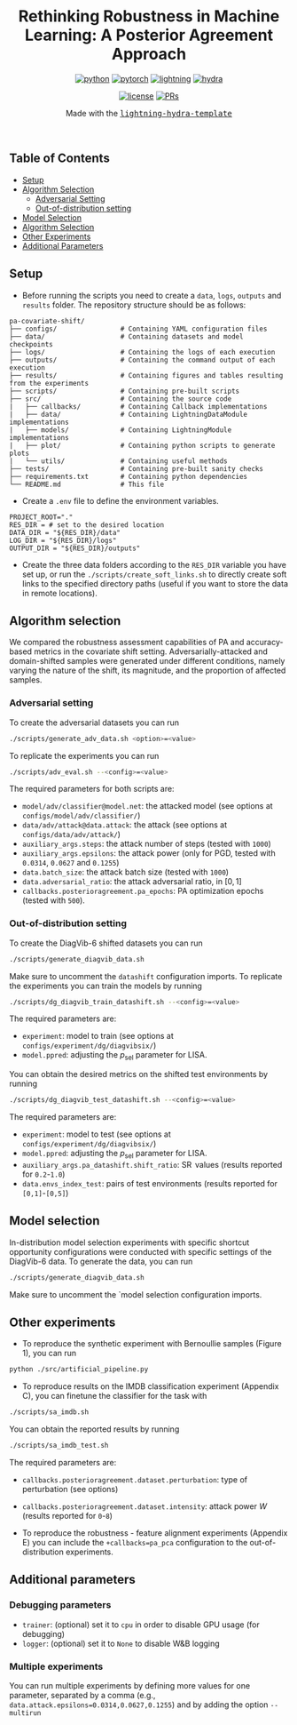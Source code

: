 <div align="center">

# Rethinking Robustness in Machine Learning: A Posterior Agreement Approach

[![python](https://img.shields.io/badge/-Python3.9.9-blue?logo=python&logoColor=white)](https://github.com/pre-commit/pre-commit)
[![pytorch](https://img.shields.io/badge/PyTorch_1.10.0-ee4c2c?logo=pytorch&logoColor=white)](https://pytorch.org/get-started/locally/)
[![lightning](https://img.shields.io/badge/-Lightning_1.9.1-792ee5?logo=pytorchlightning&logoColor=white)](https://pytorchlightning.ai/)
[![hydra](https://img.shields.io/badge/Config-Hydra_1.3.1-89b8cd)](https://hydra.cc/)
<!-- [![tests](https://github.com/ashleve/lightning-hydra-template/actions/workflows/test.yml/badge.svg)](https://github.com/ashleve/lightning-hydra-template/actions/workflows/test.yml) -->
<!-- [![code-quality](https://github.com/ashleve/lightning-hydra-template/actions/workflows/code-quality-main.yaml/badge.svg)](https://github.com/ashleve/lightning-hydra-template/actions/workflows/code-quality-main.yaml) -->
<!-- [![codecov](https://codecov.io/gh/ashleve/lightning-hydra-template/branch/main/graph/badge.svg)](https://codecov.io/gh/ashleve/lightning-hydra-template) <br> -->
[![license](https://img.shields.io/badge/License-MIT-green.svg?labelColor=gray)](https://github.com/ashleve/lightning-hydra-template#license)
[![PRs](https://img.shields.io/badge/PRs-welcome-brightgreen.svg)](https://github.com/ashleve/lightning-hydra-template/pulls)
<!-- [![contributors](https://img.shields.io/github/contributors/aretor/adv_pa_new.svg)](https://github.com/aretor/adv_pa_new/graphs/contributors) -->

<!--
Code for replicating the experiments in the paper: *"J. B. Carvalho,
A. Torcinovich, A. E. Cinà, L. Schönherr, J. M. Buhmann, Posterior Agreement
for Model Robustness Assessment in Covariate Shift Scenarios"*.
-->

Made with the [<kbd>lightning-hydra-template</kbd>](https://github.com/ashleve/lightning-hydra-template)


</div>

<br>

## Table of Contents
- [Setup](#setup)
- [Algorithm Selection](#algorithm-selection)
  - [Adversarial Setting](#adversarial-setting)
  - [Out-of-distribution setting](#out-of-distribution-setting)
- [Model Selection](#model-selection)
- [Algorithm Selection](#algorithm-selection)
- [Other Experiments](#other-experiments)
- [Additional Parameters](#additional-parameters)


## Setup

- Before running the scripts you need to create a `data`, `logs`, `outputs` and `results` folder. The repository structure should be as follows: 

```
pa-covariate-shift/
├── configs/                # Containing YAML configuration files
├── data/                   # Containing datasets and model checkpoints
├── logs/                   # Containing the logs of each execution
├── outputs/                # Containing the command output of each execution
├── results/                # Containing figures and tables resulting from the experiments
├── scripts/                # Containing pre-built scripts
├── src/                    # Containing the source code
|   ├── callbacks/          # Containing Callback implementations
|   ├── data/               # Containing LightningDataModule implementations
|   ├── models/             # Containing LightningModule implementations
|   ├── plot/               # Containing python scripts to generate plots
|   └── utils/              # Containing useful methods
├── tests/                  # Containing pre-built sanity checks
├── requirements.txt        # Containing python dependencies
└── README.md               # This file
```

- Create a `.env` file to define the environment variables.

```
PROJECT_ROOT="."
RES_DIR = # set to the desired location
DATA_DIR = "${RES_DIR}/data"
LOG_DIR = "${RES_DIR}/logs"
OUTPUT_DIR = "${RES_DIR}/outputs"
```

- Create the three data folders according to the `RES_DIR` variable you have set up, or run the `./scripts/create_soft_links.sh` to directly create soft links to the specified directory paths (useful if you want to store the data in remote
locations).

## Algorithm selection

We compared the robustness assessment capabilities of PA and accuracy-based metrics in the covariate shift setting. Adversarially-attacked and domain-shifted samples were generated under different conditions, namely varying the nature of the shift, its magnitude, and the proportion of affected samples.

### Adversarial setting

To create the adversarial datasets you can run
```bash
./scripts/generate_adv_data.sh <option>=<value>
```

To replicate the experiments you can run
```bash
./scripts/adv_eval.sh --<config>=<value>
```

The required parameters for both scripts are:
- `model/adv/classifier@model.net`: the attacked model (see options at `configs/model/adv/classifier/`) 
- `data/adv/attack@data.attack`: the attack (see options at `configs/data/adv/attack/`)
- `auxiliary_args.steps`: the attack number of steps (tested with `1000`)  
- `auxiliary_args.epsilons`: the attack power (only for PGD, tested with
`0.0314`, `0.0627` and `0.1255`)
- `data.batch_size`: the attack batch size (tested with `1000`)
- `data.adversarial_ratio`: the attack adversarial ratio, in $[0, 1]$ 
- `callbacks.posterioragreement.pa_epochs`: PA optimization epochs (tested with `500`).

### Out-of-distribution setting

To create the DiagVib-6 shifted datasets you can run
```bash
./scripts/generate_diagvib_data.sh
```

Make sure to uncomment the `datashift` configuration imports. To replicate the experiments you can train the models by running
```bash
./scripts/dg_diagvib_train_datashift.sh --<config>=<value>
```

The required parameters are:
- `experiment`: model to train (see options at `configs/experiment/dg/diagvibsix/`)
- `model.ppred`: adjusting the $p_{\text{sel}}$ parameter for LISA.

You can obtain the desired metrics on the shifted test environments by running
```bash
./scripts/dg_diagvib_test_datashift.sh --<config>=<value>
```

The required parameters are:
- `experiment`: model to test (see options at `configs/experiment/dg/diagvibsix/`)
- `model.ppred`: adjusting the $p_{\text{sel}}$ parameter for LISA.
- `auxiliary_args.pa_datashift.shift_ratio`: $\operatorname{SR}$ values (results reported for `0.2`-`1.0`)
- `data.envs_index_test`: pairs of test environments (results reported for `[0,1]`-`[0,5]`)

## Model selection

In-distribution model selection experiments with specific shortcut opportunity configurations were conducted with specific settings of the DiagVib-6 data. To generate the data, you can run

```bash
./scripts/generate_diagvib_data.sh
```

Make sure to uncomment the `model selection configuration imports.

## Other experiments

- To reproduce the synthetic experiment with Bernoullie samples (Figure 1), you can run
```bash
python ./src/artificial_pipeline.py
```

- To reproduce results on the IMDB classification experiment (Appendix C), you can finetune the classifier for the task with

```bash
./scripts/sa_imdb.sh
```

You can obtain the reported results by running
```bash
./scripts/sa_imdb_test.sh
```

The required parameters are:
- `callbacks.posterioragreement.dataset.perturbation`: type of perturbation (see options)
- `callbacks.posterioragreement.dataset.intensity`: attack power $W$ (results reported for `0`-`8`)

- To reproduce the robustness - feature alignment experiments (Appendix E) you can include the `+callbacks=pa_pca` configuration to the out-of-distribution experiments.

## Additional parameters
### Debugging parameters

- `trainer`: (optional) set it to `cpu` in order to disable GPU usage (for debugging)
- `logger`: (optional) set it to `None` to disable W&B logging

### Multiple experiments
You can run multiple experiments by defining more values for one parameter,
separated by a comma (e.g., `data.attack.epsilons=0.0314,0.0627,0.1255`) and by
adding the option `--multirun`